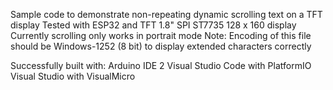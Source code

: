 
Sample code to demonstrate non-repeating dynamic scrolling text on a TFT display
Tested with ESP32 and TFT 1.8" SPI ST7735 128 x 160 display
Currently scrolling only works in portrait mode
Note: Encoding of this file should be Windows-1252 (8 bit) to display extended characters correctly

Successfully built with:
Arduino IDE 2
Visual Studio Code with PlatformIO
Visual Studio with VisualMicro
